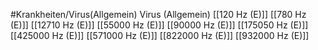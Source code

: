 #Krankheiten/Virus(Allgemein)
Virus (Allgemein)
[[120 Hz (E)]]
[[780 Hz (E)]]
[[12710 Hz (E)]]
[[55000 Hz (E)]]
[[90000 Hz (E)]]
[[175050 Hz (E)]]
[[425000 Hz (E)]]
[[571000 Hz (E)]]
[[822000 Hz (E)]]
[[932000 Hz (E)]]